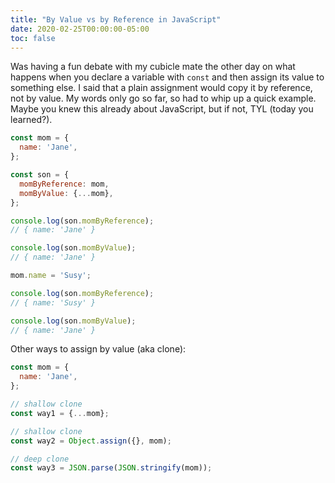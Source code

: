 ```yaml
---
title: "By Value vs by Reference in JavaScript"
date: 2020-02-25T00:00:00-05:00
toc: false
---
```


Was having a fun debate with my cubicle mate the other day on what happens when you declare a variable with `const` and then assign its value to something else. I said that a plain assignment would copy it by reference, not by value. My words only go so far, so had to whip up a quick example. Maybe you knew this already about JavaScript, but if not, TYL (today you learned?).

<!--more-->

```js
const mom = {
  name: 'Jane',
};

const son = {
  momByReference: mom,
  momByValue: {...mom},
};

console.log(son.momByReference);
// { name: 'Jane' }

console.log(son.momByValue);
// { name: 'Jane' }

mom.name = 'Susy';

console.log(son.momByReference);
// { name: 'Susy' }

console.log(son.momByValue);
// { name: 'Jane' }
```

Other ways to assign by value (aka clone):

```js
const mom = {
  name: 'Jane',
};

// shallow clone
const way1 = {...mom};

// shallow clone
const way2 = Object.assign({}, mom);

// deep clone
const way3 = JSON.parse(JSON.stringify(mom));
```
